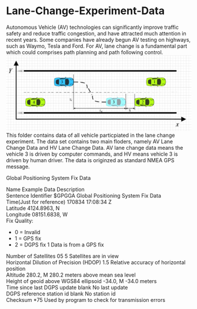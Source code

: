 # Lane-Change-Experiment-Data
Autonomous Vehicle (AV) technologies can significantly improve traffic safety and reduce traffic congestion, and have attracted much attention in recent years. Some companies have already begun AV testing on highways, such as Waymo, Tesla and Ford. For AV, lane change is a fundamental part which could comprises path planning and path following control.
![](https://github.com/sgzzgit/Autonomous-Vehicle-Lane-Change-Experiment-Data/blob/master/Lane%20Change.JPG)
This folder contains data of all vehicle particpiated in the lane change experiment.
The data set contains two main floders, namely AV Lane Change Data and HV Lane Change Data. AV lane change data means the vehicle 3 is driven by computer commands, and HV means vehicle 3 is driven by human driver.
The data is originzed as standard NMEA GPS message. 

Global Positioning System Fix Data  

Name									Example Data	Description  
Sentence Identifier						$GPGGA			Global Positioning System Fix Data  
Time(Just for reference)				170834			17:08:34 Z  
Latitude								4124.8963, N  	  
Longitude								08151.6838, W  	
Fix Quality:  
- 0 = Invalid  
- 1 = GPS fix  
- 2 = DGPS fix	1	Data is from a GPS fix  

Number of Satellites					05				5 Satellites are in view  
Horizontal Dilution of Precision (HDOP)	1.5				Relative accuracy of horizontal position  
Altitude								280.2, M		280.2 meters above mean sea level  
Height of geoid above WGS84 ellipsoid	-34.0, M		-34.0 meters  
Time since last DGPS update	blank		No 	last update  
DGPS reference station id	blank	No station id  
Checksum								*75				Used by program to check for transmission errors  
